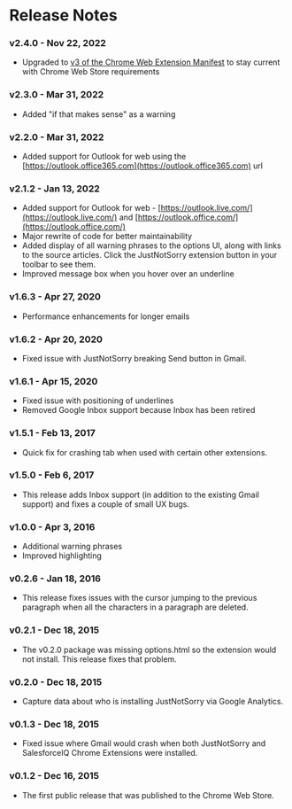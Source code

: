 # Release Notes

### v2.4.0 - Nov 22, 2022

- Upgraded to [v3 of the Chrome Web Extension Manifest](https://developer.chrome.com/docs/extensions/mv3/intro/) to stay current with Chrome Web Store requirements

### v2.3.0 - Mar 31, 2022

- Added "if that makes sense" as a warning

### v2.2.0 - Mar 31, 2022

- Added support for Outlook for web using the [https://outlook.office365.com](https://outlook.office365.com) url

### v2.1.2 - Jan 13, 2022

- Added support for Outlook for web - [https://outlook.live.com/](https://outlook.live.com/) and [https://outlook.office.com/](https://outlook.office.com/)
- Major rewrite of code for better maintainability
- Added display of all warning phrases to the options UI, along with links to the source articles. Click the JustNotSorry extension button in your toolbar to see them.
- Improved message box when you hover over an underline

### v1.6.3 - Apr 27, 2020

- Performance enhancements for longer emails

### v1.6.2 - Apr 20, 2020

- Fixed issue with JustNotSorry breaking Send button in Gmail.

### v1.6.1 - Apr 15, 2020

- Fixed issue with positioning of underlines
- Removed Google Inbox support because Inbox has been retired

### v1.5.1 - Feb 13, 2017

- Quick fix for crashing tab when used with certain other extensions.

### v1.5.0 - Feb 6, 2017

- This release adds Inbox support (in addition to the existing Gmail support) and fixes a couple of small UX bugs.

### v1.0.0 - Apr 3, 2016

- Additional warning phrases
- Improved highlighting

### v0.2.6 - Jan 18, 2016

- This release fixes issues with the cursor jumping to the previous paragraph when all the characters in a paragraph are deleted.

### v0.2.1 - Dec 18, 2015

- The v0.2.0 package was missing options.html so the extension would not install. This release fixes that problem.

### v0.2.0 - Dec 18, 2015

- Capture data about who is installing JustNotSorry via Google Analytics.

### v0.1.3 - Dec 18, 2015

- Fixed issue where Gmail would crash when both JustNotSorry and SalesforceIQ Chrome Extensions were installed.

### v0.1.2 - Dec 16, 2015

- The first public release that was published to the Chrome Web Store.
